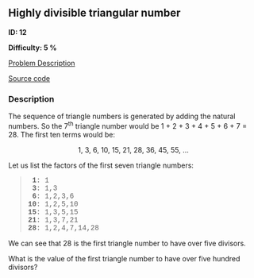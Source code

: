 ## Highly divisible triangular number

**ID: 12**

**Difficulty: 5 %**

[Problem Description](https://projecteuler.net/problem=12)

[Source code](main.cpp)

### Description
<div class="problem_content" role="problem">
<p>The sequence of triangle numbers is generated by adding the natural numbers. So the 7<sup>th</sup> triangle number would be 1 + 2 + 3 + 4 + 5 + 6 + 7 = 28. The first ten terms would be:</p>
<p style="text-align:center;">1, 3, 6, 10, 15, 21, 28, 36, 45, 55, ...</p>
<p>Let us list the factors of the first seven triangle numbers:</p>
<blockquote style="font-family:'courier new';"><b> 1</b>: 1<br><b> 3</b>: 1,3<br/><b> 6</b>: 1,2,3,6<br/><b>10</b>: 1,2,5,10<br/><b>15</b>: 1,3,5,15<br/><b>21</b>: 1,3,7,21<br/><b>28</b>: 1,2,4,7,14,28</br></blockquote>
<p>We can see that 28 is the first triangle number to have over five divisors.</p>
<p>What is the value of the first triangle number to have over five hundred divisors?</p>
</div>